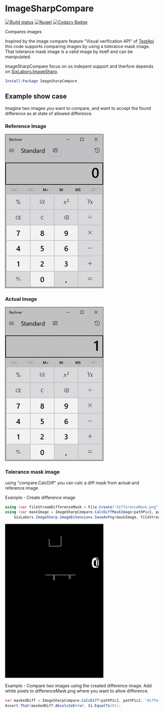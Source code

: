 # ImageSharpCompare

[![Build status](https://ci.appveyor.com/api/projects/status/yr17qicavvbfypra?svg=true)](https://ci.appveyor.com/project/stesee/imagesharp-compare) [![Nuget](https://img.shields.io/nuget/v/ImageSharpCompare.svg)](https://www.nuget.org/packages/ImageSharpCompare/) [![Codacy Badge](https://api.codacy.com/project/badge/Grade/e61c3debbfeb48469dadcc6109c719c6)](https://www.codacy.com/manual/stesee/ImageSharp.Compare?utm_source=github.com&amp;utm_medium=referral&amp;utm_content=Codeuctivity/ImageSharp.Compare&amp;utm_campaign=Badge_Grade)

Compares images

Inspired by the image compare feature "Visual verification API" of [TestApi](https://blogs.msdn.microsoft.com/ivo_manolov/2009/04/20/introduction-to-testapi-part-3-visual-verification-apis/) this code supports comparing images by using a tolerance mask image. That tolerance mask image is a valid image by itself and can be manipulated.

ImageSharpCompare focus on os indepent support and therfore depends on  [SixLabors.ImageSharp](https://github.com/SixLabors/ImageSharp).

```PowerShell
Install-Package ImageSharpCompare
```

## Example show case

Imagine two images you want to compare, and want to accept the found difference as at state of allowed difference.

### Reference Image

![actual image](./ImageSharpCompareTestNunit/TestData/Calc0.jpg "Refernce Image")

### Actual Image

![actual image](./ImageSharpCompareTestNunit/TestData/Calc1.jpg "Refernce Image")

### Tolerance mask image

using "compare.CalcDiff" you can calc a diff mask from actual and reference image

Example - Create difference image

```csharp
using (var fileStreamDifferenceMask = File.Create("differenceMask.png"))
using (var maskImage = ImageSharpCompare.CalcDiffMaskImage(pathPic1, pathPic2))
    SixLabors.ImageSharp.ImageExtensions.SaveAsPng(maskImage, fileStreamDifferenceMask);
```

![differenceMask.png](./ImageSharpCompareTestNunit/TestData/differenceMask.png "differenceMask.png")

Example - Compare two images using the created difference image. Add white pixels to  differenceMask.png where you want to allow difference.

```csharp
var maskedDiff = ImageSharpCompare.CalcDiff(pathPic1, pathPic2, "differenceMask.png");
Assert.That(maskedDiff.AbsoluteError, Is.EqualTo(0));
```
